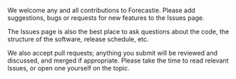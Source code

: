 We welcome any and all contributions to Forecastie. Please add suggestions, bugs or requests for new features to the Issues page.

The Issues page is also the best place to ask questions about the code, the structure of the software, release schedule, etc.

We also accept pull requests; anything you submit will be reviewed and discussed, and merged if appropriate. Please take the time to read relevant Issues, or open one yourself on the topic.
